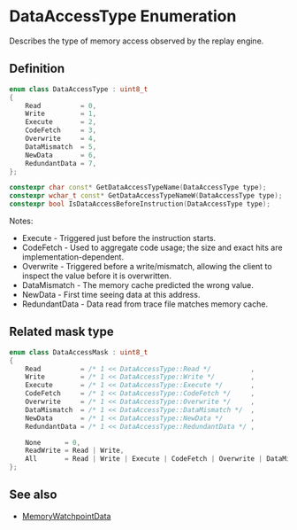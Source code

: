 # DataAccessType Enumeration

Describes the type of memory access observed by the replay engine.

## Definition
```cpp
enum class DataAccessType : uint8_t
{
    Read          = 0,
    Write         = 1,
    Execute       = 2,
    CodeFetch     = 3,
    Overwrite     = 4,
    DataMismatch  = 5,
    NewData       = 6,
    RedundantData = 7,
};

constexpr char const* GetDataAccessTypeName(DataAccessType type);
constexpr wchar_t const* GetDataAccessTypeNameW(DataAccessType type);
constexpr bool IsDataAccessBeforeInstruction(DataAccessType type);
```

Notes:
- Execute - Triggered just before the instruction starts.
- CodeFetch - Used to aggregate code usage; the size and exact hits are implementation-dependent.
- Overwrite - Triggered before a write/mismatch, allowing the client to inspect the value before it is overwritten.
- DataMismatch - The memory cache predicted the wrong value.
- NewData - First time seeing data at this address.
- RedundantData - Data read from trace file matches memory cache.

## Related mask type
```cpp
enum class DataAccessMask : uint8_t
{
    Read          = /* 1 << DataAccessType::Read */          ,
    Write         = /* 1 << DataAccessType::Write */         ,
    Execute       = /* 1 << DataAccessType::Execute */       ,
    CodeFetch     = /* 1 << DataAccessType::CodeFetch */     ,
    Overwrite     = /* 1 << DataAccessType::Overwrite */     ,
    DataMismatch  = /* 1 << DataAccessType::DataMismatch */  ,
    NewData       = /* 1 << DataAccessType::NewData */       ,
    RedundantData = /* 1 << DataAccessType::RedundantData */ ,

    None      = 0,
    ReadWrite = Read | Write,
    All       = Read | Write | Execute | CodeFetch | Overwrite | DataMismatch | NewData | RedundantData,
};
```

## See also
- [MemoryWatchpointData](struct-MemoryWatchpointData.md)

